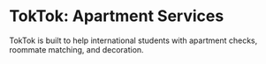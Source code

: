 # TokTok: Apartment Services

TokTok is built to help international students with apartment checks, roommate matching, and decoration.
